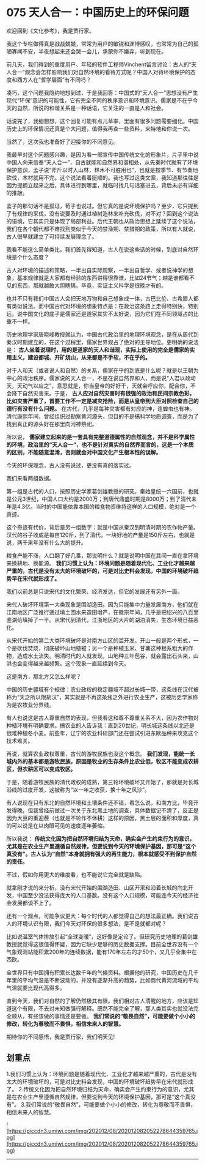 # 075 天人合一：中国历史上的环保问题

欢迎回到《文化参考》，我是贾行家。

我这个专栏做得真是战战兢兢，常常为用户的敏锐和渊博感叹，也常常为自己的孤陋寡闻不安，半夜想起来还会哭一会儿，承蒙你不嫌弃，听到现在。

前几天，我们得到的重度用户、年轻的软件工程师Vinchent留言讨论：古人的“天人合一”观念会怎样影响我们对自然环境的看待方式呢？中国人对待环境保护的态度和西方人在“哲学层面”有不同吗？

凑巧，这个问题我隐约地想到过，于是我回答：中国式的“天人合一”思想没有产生现代“环保”意识的可能性，它有完全不同的秩序意识和环境意识。儒家是不在乎今天的自然，所说的和谐关系是一种话语，它关注的一直是人和社会。

话说完了，我细想想，这个回复可能有点儿草率，里面有很多问题需要细化。中国历史上的环保情况还真是个大问题，值得我再查一些资料，来特地和你说一次。

当然了，这次我也准备好了迎接你的不同意见。

我最早对这个问题感兴趣，是因为看一部宣传中国传统文化的形象片，片子里中说中国人向来信奉“天人合一”，自古就能和自然界和谐相处，从先秦时代就有了环境保护意识，孟子说“斧斤以时入山林，林木不可胜用也”，也就是按季节、有节奏地砍伐，木材就用不完。这个说法看着挺顺的。我也写过这类文案，我知道那往往是因为提纲立起来之后，具体进行到哪里，就临时找几句话塞进去，背后未必有详细的推敲。

孟子的那句话不是孤证，荀子也说过。但它真的是说环境保护吗？至少，它只提到了有规律的采伐，没有说要及时通过植树造林来补充砍伐，对不对？回到这个说法的语境，它其实只是体现了局部利益。后代王朝也从政治思想上延续了这个说法，我们在各个朝代都不难找到类似于今天的禁渔期、禁猎期的政策，所以有人就说，古人很早就建立了可持续发展理念了。

我看不能这么简单类比。我们首先得知道，古人在说这些话的时候，到底对自然环境是个什么态度？

古人对环境的描述和策略，一半出自实际观察，一半出自哲学、或者说神学的想象，基本规律就是大家都有经验的东西讲得很靠谱，比如24节气；越是谁都看不见的东西，那就越敢大胆瞎猜。毕竟，实证主义科学是很晚才有的。

也并不只有我们中国古人会把天地万物和自己想象成一体，古巴比伦、古希腊人都有类似说法。而中国古代对环境的想象特点是：在政治这条路上走得特别快，特别远。说中国文化的底子是儒家还是道家其实不太好说，因为它们在不同领域占的比重不一样。

历史地理学家唐晓峰教授就认为，中国古代政治里的地理环境观念，是在从周代到秦汉时期建立的，在这个过程里，儒家世界观占了绝对的主导地位。更明确的说法是： **古人坐着说理时，用的是道家的天人和谐观，实际上使用的完全是儒家的实用主义，建设都城、开矿烧山，从来都是不手软，不在乎的。**

对于人和天（或者说人和自然）的关系，儒家在乎的到底是什么呢？就是以王朝为中心的政治秩序。儒家说的天人合一，不是在说自然界和人，而是说“人君以政动天，天动气以应之”，意思就是，你当皇帝的好好干，天就会呼应你，配合你，不会降下自然灾害来。于是， **古人应对自然灾害时有很强的政治和民间宗教色彩，比如灾害严重了，首要工作不一定是减灾抢险，而是从皇帝到大臣对照检查自己的德行有没有什么问题。** 在古代，几乎是每种灾害都有对应的神，连蝗虫也有神。清代康熙年间，曾经组织过勘察黄河源头，但目的不是搞科学地质调查，而是为了找到真正的源头好在那里向河神祭祀。

所以说， **儒家建立起来的是一套具有完整道德属性的自然观念，并不是科学属性的环境，政治里的“天人合一”，也不是针对真实的自然界而言的，这是一个本质的区别，不能随意混淆，否则就会对中国文化产生根本性的误解。**

今天的环保理念，古人没有说过，更没有真的落实过。

我们来看两组数据。

第一组是古代的人口，按照历史学家葛剑雄教授的研究，秦始皇统一六国前，也就是公元3世纪，中国人口大约是2000万；到唐代鼎盛时期是8000万；到了清代末年是4.3亿。当时的中国能依靠本国的粮食物资维持这样的人口规模，绝对是一个奇迹。

这个奇迹有代价，背后是另一组数字：就是中国从秦汉到明清时期的农作物产量。汉代的谷子收成是每亩120斤，到了清代，一块好地的产量是150斤左右，也就是说，两千来年没有什么大的提升。

粮食产能不涨，人口翻了好几番，那说明什么？就是说明中国在其间一直在拿环境来换耕地、换能源。 **我们习惯上认为：环境问题是随着现代化、工业化才越来越严重的，古代是没有太大的环境破坏的，可是对比史料会发现，中国的环境破坏趋势早在宋代就形成了。**

我们以前总是只说宋代的文化繁荣、经济发达，但它的发展还有另外一面。

宋代人破坏环境第一大类现象是围湖造田。因为只能集中力量发展南方，他们就在江南地区广泛推行通过填土围水来造田增产，在徽宗年间，几乎是把绍兴的八百里鉴湖给填掉了一半。从宋代到清代，江浙地区的大片的湖泊消失，生态环境日益恶化。

从宋代开始的第二大类环境破坏是对南方山区的滥开发。开山一般是两个形式，一个是砍伐焚烧，彻底破坏山地植被；另一个是种植玉米、甘薯这种根系粗大的作物，造成水土流失。明清时代的人就发现，山地种三年苞谷，就会露出石头来，山洪也会变得越来越频繁。这个现象一直延续到今天。

这是南方，那北方又怎么样呢？

中国的历史疆域有个规律：农业政权的稳定疆域不超过长城一带，这条线在汉代被称为“天之所以限胡汉”，其实就是不再这条线之外进行农业生产，这被历史学家称为是农牧业分界线。

有人也说这是古人尊重自然的表现，但我看这和尊不尊重关系不大，因为农作物对种植环境有明确要求。搞农业的人告诉我：直到20世纪，明长城这条线以北还是很难种植冬小麦。前些年，辽宁的农业科研部门还在尝试引进东欧品种来攻克这个技术难关。

再说，就算农业政权尊重，古代的游牧民族也没这个概念。 **我们发现，能统一长城内外的基本都是游牧民族，原因是牧业的生存条件比农业低，牧区不能变成农耕区，但农耕区可以变成牧区。**

于是，随着游牧民族的清代政权的成熟，第三轮环境破坏又开始了，那就是对长城沿线的过度开发，这被称为“以一年之收获，换十年之风沙”。

有人说现在只有东北的自然环境和土壤条件还不错，看怎么说，和南方比，毕竟开发得晚，但我曾经前做过一次关于东北黑土地的调查，具体数据记不清了，反正是因为大豆的重迎茬（也就是不轮作不休耕）这样的原因，黑土层的面积和厚度，真的可以说是在以肉眼可见的速度逐年萎缩。

所以我说： **传统文化因为把自然环境归结为天命，确实会产生约束行为的意识，尤其是在农业生产里遵循自然规律，但要说到今天的环境保护基因，那可是“这个真没有”。古人认为“自然”本身就拥有强大的再生能力，根本就感受不到保护自然的责任。**

不过，假如你用更大的维度看，也不能说它完全就是缺陷。

就拿刚才说的来分析，没有宋代开始的围湖造田、山区开采和沿着长城的向北开发，中国至少没法获得庞大的人口基数。没有这个人口规模，可能连今天的经济社会发展都谈不上了。

还有一个观点，可能争议更大：每个时代的人都觉得自己的想法最正确。我们说古人的环境认识有限，我们今天对环保的很多想法，是不是就都对呢？

比如说温室气体排放引起“全球变暖”，这好像是定论了。但研究历史地理的葛剑雄教授就觉得这很值得怀疑，因为它缺少足够的历史数据支撑。目前全世界没有一个气象观测站能积累200年的连续数据，能有170年左右的才50个，又几乎全集中在西欧。

全世界只有中国拥有积累长达数千年的气候资料。根据他的研究，中国历史在几千年里的平均气温是不断波动的，并没有逐渐升高的趋势，比如商代黄河流域的平均气温就要比现代高得多。

直到今天，我们对自然的了解仍然极其有限。我们相对古人清醒的地方，应该是知道这个有限，不去对未知做强行解释。既然不能完全了解，那人类其实也就没法完全顺从，有些该做的事情还是要做。 **我们常说的“敬畏自然”，可能要做个小小的修改，转化为尊敬而不畏惧，相信未来人的智慧。**

期待你的不同感悟，我是贾行家，我们明天见!

## 划重点

1.我们习惯上认为：环境问题是随着现代化、工业化才越来越严重的，古代是没有太大的环境破坏的，可是对比史料会发现，中国的环境破坏趋势早在宋代就形成了。
2.传统文化因为把自然环境归结为天命，确实会产生约束行为的意识，尤其是在农业生产里遵循自然规律，但要说到今天的环境保护基因，那可是“这个真没有”。
3.我们常说的“敬畏自然”，可能要做个小小的修改，转化为尊敬而不畏惧，相信未来人的智慧。

![https://piccdn3.umiwi.com/img/202012/08/202012082052278644359765.jpg](https://piccdn3.umiwi.com/img/202012/08/202012082052278644359765.jpg)

---
